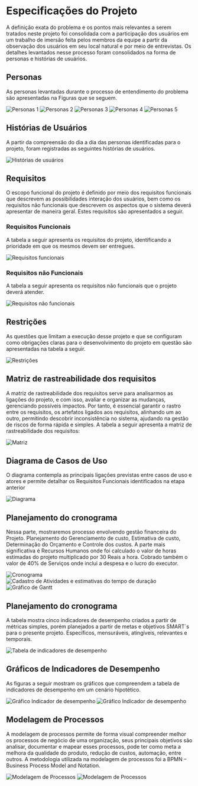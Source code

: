 # Especificações do Projeto

A definição exata do problema e os pontos mais relevantes a serem tratados neste projeto foi consolidada com a participação dos usuários em um trabalho de imersão feita pelos membros da equipe a partir da observação dos usuários em seu local natural e por meio de entrevistas. Os detalhes levantados nesse processo foram consolidados na forma de personas e histórias de usuários. 

## Personas

As personas levantadas durante o processo de entendimento do problema são apresentadas na Figuras que se seguem. 


![Personas 1](img/Janei.png)
![Personas 2](img/Carolina.png.png)
![Personas 3](img/Thais.png)
![Personas 4](img/Beatriz.png.png)
![Personas 5](img/Bastian.png.png)


## Histórias de Usuários

A partir da compreensão do dia a dia das personas identificadas para o projeto, foram registradas as seguintes histórias de usuários. 

![Histórias de usuários](img/Historias.png)

## Requisitos

O escopo funcional do projeto é definido por meio dos requisitos funcionais que descrevem as possibilidades interação dos usuários, bem como os requisitos não funcionais que descrevem os aspectos que o sistema deverá apresentar de maneira geral. Estes requisitos são apresentados a seguir. 

### Requisitos Funcionais

A tabela a seguir apresenta os requisitos do projeto, identificando a prioridade em que os mesmos devem ser entregues. 

![Requisitos funcionais](img/RequisitosFuncionais.png)

### Requisitos não Funcionais

A tabela a seguir apresenta os requisitos não funcionais que o projeto deverá atender. 

![Requisitos não funcionais](img/RequisitosNaoFuncionais.png)

## Restrições

As questões que limitam a execução desse projeto e que se configuram como obrigações claras para o desenvolvimento do projeto em questão são apresentadas na tabela a seguir. 

![Restrições](img/Restricoes.png)

## Matriz de rastreabilidade dos requisitos

A matriz de rastreabilidade dos requisitos serve para analisarmos as ligações do projeto, e com isso, avaliar e organizar as mudanças, gerenciando possíveis impactos. Por tanto, é essencial garantir o rastro entre os requisitos, os artefatos ligados aos requisitos, alinhando um ao outro, permitindo descobrir inconsistência no sistema, ajudando na gestão de riscos de forma rápida e simples. A tabela a seguir apresenta a matriz de rastreabilidade dos requisitos: 

![Matriz](img/Matriz.png)


## Diagrama de Casos de Uso

O diagrama contempla as principais ligações previstas entre casos de uso e atores e permite detalhar os Requisitos Funcionais identificados na etapa anterior 

![Diagrama](img/CasosUso.png)

## Planejamento do cronograma 

Nessa parte, mostraremos processo envolvendo gestão financeira do Projeto. Planejamento do Gerenciamento de custo, Estimativa de custo, Determinação do Orçamento e Controle dos custos. A parte mais significativa é Recursos Humanos onde foi calculado o valor de horas estimadas do projeto multiplicado por 30 Reais a hora. Cobrado também o valor de 40% de Serviços onde inclui a despesa e o lucro do executor. 

![Cronograma](img/Cronograma.png)
![Cadastro de Atividades e estimativas do tempo de duração](img/CadastroAtividades.png)
![Gráfico de Gantt](img/GraficoGantt.png)

## Planejamento do cronograma 

A tabela mostra cinco indicadores de desempenho criados a partir de métricas simples, porém planejados a partir de metas e objetivos SMART´s para o presente projeto. Específicos, mensuráveis, atingíveis, relevantes e temporais.

![Tabela de indicadores de desempenho](img/TabelaIndicadores.png)

## Gráficos de Indicadores de Desempenho

As figuras a seguir mostram os gráficos que compreendem a tabela de indicadores de desempenho em um cenário hipotético.

![Gráfico Indicador de desempenho](img/GraficoIndicador.png)
![Gráfico Indicador de desempenho](img/GraficoIndicador1.png)

## Modelagem de Processos

A modelagem de processos permite de forma visual compreender melhor os processos de negócio de uma organização, seus principais objetivos são analisar, documentar e mapear esses processos, pode ter como meta a melhora da qualidade do produto, redução de custos, automação, entre outros. A metodologia utilizada na modelagem de processos foi a BPMN – Business Process Model and Notation.

![Modelagem de Processos](img/ModelagemProcessos.png)
![Modelagem de Processos](img/ModelagemProcessos1.png)